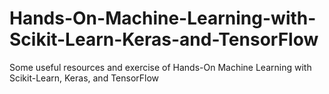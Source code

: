 # Hands-On-Machine-Learning-with-Scikit-Learn-Keras-and-TensorFlow
Some useful resources and exercise of Hands-On Machine Learning with Scikit-Learn, Keras, and TensorFlow
